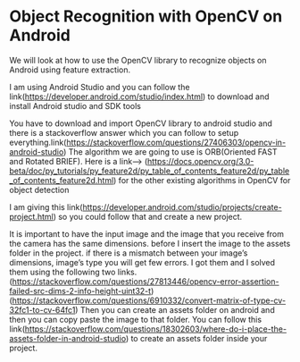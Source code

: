 # Object Recognition with OpenCV on Android

We will look at how to use the OpenCV library to recognize objects on Android using feature extraction.


I am using Android Studio and you can follow the link(https://developer.android.com/studio/index.html) to download and install Android studio and SDK tools 


You have to download and import OpenCV library to android studio and there is a stackoverflow answer which you can follow to setup everything.link(https://stackoverflow.com/questions/27406303/opencv-in-android-studio)
 The algorithm we are going to use is ORB(Oriented FAST and Rotated BRIEF).
Here is a link-->  (https://docs.opencv.org/3.0-beta/doc/py_tutorials/py_feature2d/py_table_of_contents_feature2d/py_table_of_contents_feature2d.html) for the other existing algorithms in OpenCV for object detection


 I am giving this link(https://developer.android.com/studio/projects/create-project.html) so you could follow that and create a new project.
 
 It is important to have the input image and the image that you receive from the camera has the same dimensions. before I insert the image to the assets folder in the project. if there is a mismatch between your image’s dimensions, image’s type you will get few errors. I got them and I solved them using the following two links.
 (https://stackoverflow.com/questions/27813446/opencv-error-assertion-failed-src-dims-2-info-height-uint32-t)
 (https://stackoverflow.com/questions/6910332/convert-matrix-of-type-cv-32fc1-to-cv-64fc1)
 Then you can create an assets folder on android and then you can copy paste the image to that folder. You can follow this link(https://stackoverflow.com/questions/18302603/where-do-i-place-the-assets-folder-in-android-studio) to create an assets folder inside your project.
 
 
